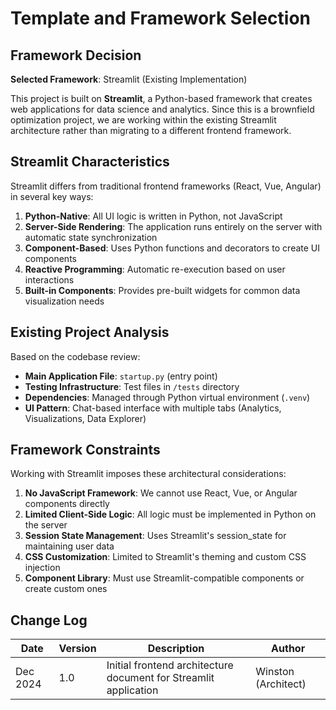 # Template and Framework Selection

## Framework Decision

**Selected Framework**: Streamlit (Existing Implementation)

This project is built on **Streamlit**, a Python-based framework that creates web applications for data science and analytics. Since this is a brownfield optimization project, we are working within the existing Streamlit architecture rather than migrating to a different frontend framework.

## Streamlit Characteristics

Streamlit differs from traditional frontend frameworks (React, Vue, Angular) in several key ways:

1. **Python-Native**: All UI logic is written in Python, not JavaScript
2. **Server-Side Rendering**: The application runs entirely on the server with automatic state synchronization
3. **Component-Based**: Uses Python functions and decorators to create UI components
4. **Reactive Programming**: Automatic re-execution based on user interactions
5. **Built-in Components**: Provides pre-built widgets for common data visualization needs

## Existing Project Analysis

Based on the codebase review:
- **Main Application File**: `startup.py` (entry point)
- **Testing Infrastructure**: Test files in `/tests` directory
- **Dependencies**: Managed through Python virtual environment (`.venv`)
- **UI Pattern**: Chat-based interface with multiple tabs (Analytics, Visualizations, Data Explorer)

## Framework Constraints

Working with Streamlit imposes these architectural considerations:

1. **No JavaScript Framework**: We cannot use React, Vue, or Angular components directly
2. **Limited Client-Side Logic**: All logic must be implemented in Python on the server
3. **Session State Management**: Uses Streamlit's session_state for maintaining user data
4. **CSS Customization**: Limited to Streamlit's theming and custom CSS injection
5. **Component Library**: Must use Streamlit-compatible components or create custom ones

## Change Log

| Date | Version | Description | Author |
|------|---------|-------------|---------|
| Dec 2024 | 1.0 | Initial frontend architecture document for Streamlit application | Winston (Architect) |
